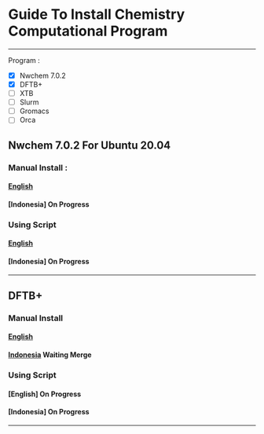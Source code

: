 # Guide To Install Chemistry Computational Program
----------------------
Program :
- [x] Nwchem 7.0.2
- [x] DFTB+
- [ ] XTB
- [ ] Slurm
- [ ] Gromacs
- [ ] Orca

## Nwchem 7.0.2 For Ubuntu 20.04
### Manual Install :
#### [English](https://github.com/nwchemgit/nwchem/releases)
#### [Indonesia] On Progress

### Using Script
#### [English](https://github.com/Socky01/script_nwchem_7.0.2)
#### [Indonesia] On Progress
----------------------

## DFTB+
### Manual Install
#### [English](https://github.com/Socky01/DFTB-_Installation)
#### [Indonesia](https://github.com/ARN696/Instalasi_DFTB-) Waiting Merge

### Using Script
#### [English] On Progress
#### [Indonesia] On Progress
----------------------
